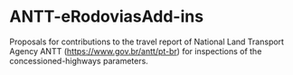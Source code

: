 # ANTT-eRodoviasAdd-ins

Proposals for contributions to the travel report of National Land Transport Agency ANTT (https://www.gov.br/antt/pt-br) for inspections of the concessioned-highways parameters.
